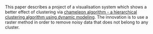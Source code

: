 This paper describes a project of a visualisation system which shows a better effect of clustering via [chameleon algorithm - a hierarchical clustering algorithm using dynamic modeling](https://www-users.cs.umn.edu/~hanxx023/dmclass/chameleon.pdf). The innovation is to use a raster method in order to remove noisy data that does not belong to any cluster. 
